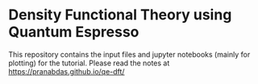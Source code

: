 # Density Functional Theory using Quantum Espresso

This repository contains the input files and jupyter notebooks (mainly for
plotting) for the tutorial. Please read the notes at
<https://pranabdas.github.io/qe-dft/>
